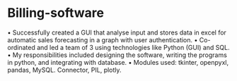 # Billing-software
• Successfully created a GUI that analyse input and stores data in excel for automatic sales forecasting in a graph with user authentication. • Co-ordinated and led a team of 3 using technologies like Python (GUI) and SQL. • My responsibilities included designing the software, writing the programs in python, and integrating with database. • Modules used: tkinter, openpyxl, pandas, MySQL. Connector, PIL, plotly.
